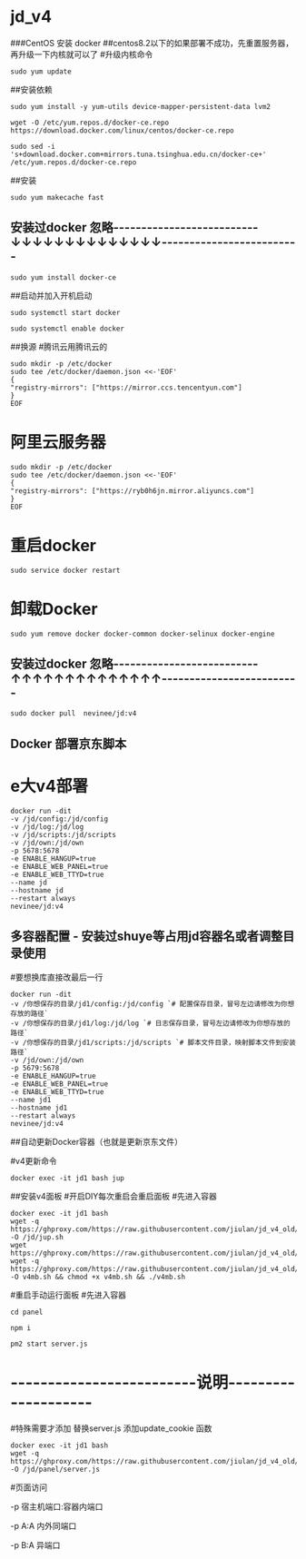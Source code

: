 # jd_v4

###CentOS 安装 docker
##centos8.2以下的如果部署不成功，先重置服务器，再升级一下内核就可以了
#升级内核命令
```
sudo yum update
```
##安装依赖

```
sudo yum install -y yum-utils device-mapper-persistent-data lvm2

wget -O /etc/yum.repos.d/docker-ce.repo https://download.docker.com/linux/centos/docker-ce.repo

sudo sed -i 's+download.docker.com+mirrors.tuna.tsinghua.edu.cn/docker-ce+' /etc/yum.repos.d/docker-ce.repo
```
##安装

```
sudo yum makecache fast
```

## 安装过docker 忽略--------------------------↓↓↓↓↓↓↓↓↓↓↓↓↓↓-------------------------
```
sudo yum install docker-ce
```
##启动并加入开机启动
```
sudo systemctl start docker

sudo systemctl enable docker
```
##换源
#腾讯云用腾讯云的
```
sudo mkdir -p /etc/docker
sudo tee /etc/docker/daemon.json <<-'EOF'
{
"registry-mirrors": ["https://mirror.ccs.tencentyun.com"]
}
EOF
```
# 阿里云服务器 
```
sudo mkdir -p /etc/docker
sudo tee /etc/docker/daemon.json <<-'EOF'
{
"registry-mirrors": ["https://ryb0h6jn.mirror.aliyuncs.com"]
}
EOF
```
# 重启docker
```
sudo service docker restart
```
# 卸载Docker
```
sudo yum remove docker docker-common docker-selinux docker-engine
```
## 安装过docker 忽略--------------------------↑↑↑↑↑↑↑↑↑↑↑↑↑↑-------------------------
```
sudo docker pull  nevinee/jd:v4
```

## Docker 部署京东脚本
# e大v4部署

```
docker run -dit 
-v /jd/config:/jd/config 
-v /jd/log:/jd/log 
-v /jd/scripts:/jd/scripts 
-v /jd/own:/jd/own 
-p 5678:5678 
-e ENABLE_HANGUP=true 
-e ENABLE_WEB_PANEL=true 
-e ENABLE_WEB_TTYD=true 
--name jd 
--hostname jd 
--restart always 
nevinee/jd:v4
```
## 多容器配置 - 安装过shuye等占用jd容器名或者调整目录使用
#要想换库直接改最后一行

```
docker run -dit 
-v /你想保存的目录/jd1/config:/jd/config `# 配置保存目录，冒号左边请修改为你想存放的路径`
-v /你想保存的目录/jd1/log:/jd/log `# 日志保存目录，冒号左边请修改为你想存放的路径` 
-v /你想保存的目录/jd1/scripts:/jd/scripts `# 脚本文件目录，映射脚本文件到安装路径` 
-v /jd/own:/jd/own 
-p 5679:5678 
-e ENABLE_HANGUP=true 
-e ENABLE_WEB_PANEL=true 
-e ENABLE_WEB_TTYD=true 
--name jd1 
--hostname jd1 
--restart always 
nevinee/jd:v4
```

##自动更新Docker容器（也就是更新京东文件）


#v4更新命令
```
docker exec -it jd1 bash jup
```
##安装v4面板
#开启DIY每次重启会重启面板
#先进入容器
```
docker exec -it jd1 bash
wget -q https://ghproxy.com/https://raw.githubusercontent.com/jiulan/jd_v4_old/main/jup.sh -O /jd/jup.sh
wget https://ghproxy.com/https://raw.githubusercontent.com/jiulan/jd_v4_old/main/update_ck_number.sh
wget -q https://ghproxy.com/https://raw.githubusercontent.com/jiulan/jd_v4_old/main/v4mb.sh -O v4mb.sh && chmod +x v4mb.sh && ./v4mb.sh
```
#重启手动运行面板
#先进入容器

```
cd panel

npm i

pm2 start server.js
```

# -------------------------说明--------------------
#特殊需要才添加    替换server.js 添加update_cookie 函数

```
docker exec -it jd1 bash
wget -q https://ghproxy.com/https://raw.githubusercontent.com/jiulan/jd_v4_old/main/server.js -O /jd/panel/server.js
```


#页面访问

-p 宿主机端口:容器内端口

-p A:A 内外同端口

-p B:A 异端口
